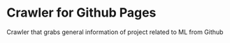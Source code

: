 # Crawler for Github Pages
Crawler that grabs general information of project related to ML from Github
